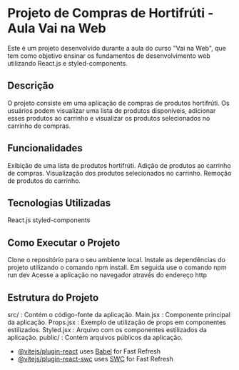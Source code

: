# Projeto de Compras de Hortifrúti - Aula Vai na Web
Este é um projeto desenvolvido durante a aula do curso "Vai na Web", que tem como objetivo ensinar os fundamentos de desenvolvimento web utilizando React.js e styled-components.

## Descrição
O projeto consiste em uma aplicação de compras de produtos hortifrúti. Os usuários podem visualizar uma lista de produtos disponíveis, adicionar esses produtos ao carrinho e visualizar os produtos selecionados no carrinho de compras.

## Funcionalidades
Exibição de uma lista de produtos hortifrúti.
Adição de produtos ao carrinho de compras.
Visualização dos produtos selecionados no carrinho.
Remoção de produtos do carrinho.

## Tecnologias Utilizadas
React.js
styled-components

## Como Executar o Projeto
Clone o repositório para o seu ambiente local.
Instale as dependências do projeto utilizando o comando npm install.
Em seguida use o comando npm run dev
Acesse a aplicação no navegador através do endereço http

## Estrutura do Projeto
src/ : Contém o código-fonte da aplicação.
Main.jsx : Componente principal da aplicação.
Props.jsx : Exemplo de utilização de props em componentes estilizados.
Styled.jsx : Arquivo com os componentes estilizados da aplicação.
public/ : Contém arquivos públicos da aplicação.

- [@vitejs/plugin-react](https://github.com/vitejs/vite-plugin-react/blob/main/packages/plugin-react/README.md) uses [Babel](https://babeljs.io/) for Fast Refresh
- [@vitejs/plugin-react-swc](https://github.com/vitejs/vite-plugin-react-swc) uses [SWC](https://swc.rs/) for Fast Refresh
